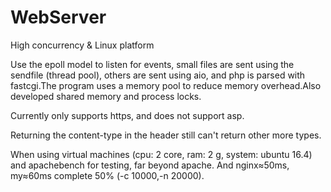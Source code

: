 # WebServer
High concurrency &amp; Linux platform 

Use the epoll model to listen for events, small files are sent using the sendfile (thread pool), others are sent using aio, and php is parsed with fastcgi.The program uses a memory pool to reduce memory overhead.Also developed shared memory and process locks. 
  
Currently only supports https, and does not support asp. 
   
Returning the content-type in the header still can't return other more types.

When using virtual machines (cpu: 2 core, ram: 2 g, system: ubuntu 16.4) and apachebench for testing, far beyond apache. And nginx≈50ms, my≈60ms complete 50% (-c 10000,-n 20000).
